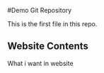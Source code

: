 #Demo Git Repository

This is the first file in this repo.

## Website Contents

What i want in website